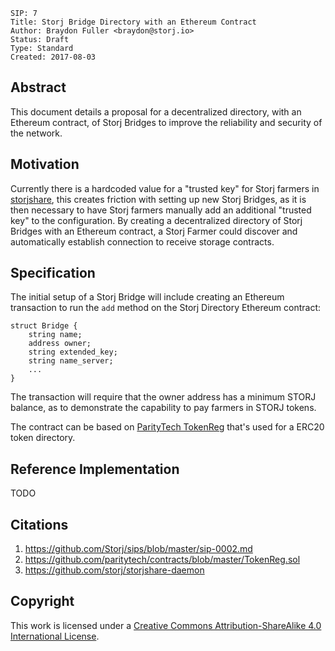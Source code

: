 ```
SIP: 7
Title: Storj Bridge Directory with an Ethereum Contract
Author: Braydon Fuller <braydon@storj.io>
Status: Draft
Type: Standard
Created: 2017-08-03
```

Abstract
--------
This document details a proposal for a decentralized directory, with an Ethereum contract, of Storj Bridges to improve the reliability and security of the network.

Motivation
----------

Currently there is a hardcoded value for a "trusted key" for Storj farmers in [storjshare](https://github.com/storj/storjshare-daemon), this creates friction with setting up new Storj Bridges, as it is then necessary to have Storj farmers manually add an additional "trusted key" to the configuration. By creating a decentralized directory of Storj Bridges with an Ethereum contract, a Storj Farmer could discover and automatically establish connection to receive storage contracts.

Specification
-------------

The initial setup of a Storj Bridge will include creating an Ethereum transaction to run the `add` method on the Storj Directory Ethereum contract:

```
struct Bridge {
    string name;
    address owner;
    string extended_key;
    string name_server;
    ...
}
```

The transaction will require that the owner address has a minimum STORJ balance, as to demonstrate the capability to pay farmers in STORJ tokens.

The contract can be based on [ParityTech TokenReg](https://github.com/paritytech/contracts/blob/master/TokenReg.sol) that's used for a ERC20 token directory.

Reference Implementation
------------------------

TODO

Citations
--------------
1. https://github.com/Storj/sips/blob/master/sip-0002.md
2. https://github.com/paritytech/contracts/blob/master/TokenReg.sol
3. https://github.com/storj/storjshare-daemon

Copyright
-------------

This work is licensed under a [Creative Commons Attribution-ShareAlike 4.0 International License](http://creativecommons.org/licenses/by-sa/4.0/).